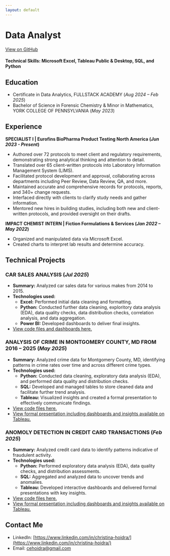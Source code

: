 ```yaml
---
layout: default
---
```


# **Data Analyst**
[View on GitHub](https://github.com/choidra/choidra.github.io)

#### Technical Skills: Microsoft Excel, Tableau Public & Desktop, SQL, and Python

## Education
- Certificate in Data Analytics, FULLSTACK ACADEMY (_Aug 2024 – Feb 2025_)
- Bachelor of Science in Forensic Chemistry & Minor in Mathematics, YORK COLLEGE OF PENNSYLVANIA (_May 2023_)


## Experience
**SPECIALIST I | Eurofins BioPharma Product Testing North America (_Jun 2023 - Present_)**
- Authored over 72 protocols to meet client and regulatory requirements, demonstrating strong analytical thinking and attention to detail.
- Translated over 65 client-written protocols into Laboratory Information Management System (LIMS).
- Facilitated protocol development and approval, collaborating across departments including Peer Review, Data Review, QA, and more.
- Maintained accurate and comprehensive records for protocols, reports, and 340+ change requests.
- Interfaced directly with clients to clarify study needs and gather information.
- Mentored new hires in building studies, including both new and client-written protocols, and provided oversight on their drafts.

**IMPACT CHEMIST INTERN | Fiction Formulations & Services (_Jan 2022 – May 2022_)**
- Organized and manipulated data via Microsoft Excel.
- Created charts to interpret lab results and determine accuracy.


## Technical Projects
### CAR SALES ANALYSIS (_Jul 2025_)
- **Summary:** Analyzed car sales data for various makes from 2014 to 2015.
- **Technologies used:**
  - **Excel:** Performed initial data cleaning and formatting.
  - **Python:** Conducted further data cleaning, exploritory data analysis (EDA), data quality checks, data distribution checks, correlation analysis, and data         aggregation.
  - **Power BI:** Developed dashboards to deliver final insights.
- [View code files and dashboards here.](https://github.com/choidra/Car_Sales_Analysis)

### ANALYSIS OF CRIME IN MONTGOMERY COUNTY, MD FROM 2016 – 2025 (_May 2025_)
- **Summary:** Analyzed crime data for Montgomery County, MD, identifying patterns in crime rates over time and across different crime types.
- **Technologies used:**
  - **Python:** Conducted data cleaning, exploratory data analysis (EDA), and performed data quality and distribution checks.
  - **SQL:** Developed and managed tables to store cleaned data and facilitate further trend analysis.
  - **Tableau:** Visualized insights and created a formal presentation to effectively communicate findings.
- [View code files here.](https://github.com/choidra/Montgomery_County_MD_Crime_Analysis)
- [View formal presentation including dashboards and insights available on Tableau.](https://public.tableau.com/shared/PP32K7B2T?:display_count=n&:origin=viz_share_link)

### ANOMOLY DETECTION IN CREDIT CARD TRANSACTIONS (_Feb 2025_)
- **Summary:** Analyzed credit card data to identify patterns indicative of fraudulent activity.
- **Technologies used:**
  - **Python:** Performed exploratory data analysis (EDA), data quality checks, and distribution assessments.
  - **SQL:** Aggregated and analyzed data to uncover trends and anomalies.
  - **Tableau:** Developed interactive dashboards and delivered formal presentations with key insights.
- [View code files here.](https://github.com/choidra/fraud-detection-analysis)
- [View formal presentation including dashboards and insights available on Tableau.](https://public.tableau.com/shared/6Q7YDNRND?:display_count=n&:origin=viz_share_link)

## Contact Me
- LinkedIn: [https://www.linkedin.com/in/christina-hoidra/](https://www.linkedin.com/in/christina-hoidra/)
- Email: cehoidra@gmail.com
